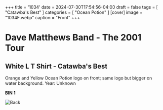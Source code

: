 +++
title = '1034'
date = 2024-07-30T17:54:56-04:00
draft = false
tags = [ "Catawba's Best" ]
categories = [ "Ocean Potion" ]
[cover]
image = "1034F.webp"
caption = "Front"
+++
# Dave Matthews Band - The 2001 Tour
## White L T Shirt - Catawba's Best

Orange and Yellow Ocean Potion logo on front; same logo but bigger on water background. Year: Unknown

**BIN 1**

![Back](/1034B.webp)
